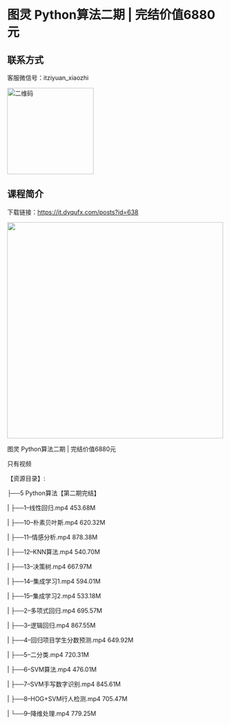 # 图灵 Python算法二期 | 完结价值6880元

## 联系方式

客服微信号：itziyuan_xiaozhi

<img src="https://ziyuanyun.oss-cn-guangzhou.aliyuncs.com/common/20240614073449/666b82192834a.jpg" width="200" height="200" alt="二维码">

## 课程简介

下载链接：https://it.dyqufx.com/posts?id=638

<img src="https://ziyuanyun.oss-cn-guangzhou.aliyuncs.com/yun/20240515152145/66446289e760e.jpg" width="500" alt="">

  图灵 Python算法二期 | 完结价值6880元



 只有视频

 【资源目录】:

 ├──5 Python算法【第二期完结】

 | ├──1–线性回归.mp4 453.68M

 | ├──10–朴素贝叶斯.mp4 620.32M

 | ├──11–情感分析.mp4 878.38M

 | ├──12–KNN算法.mp4 540.70M

 | ├──13–决策树.mp4 667.97M

 | ├──14–集成学习1.mp4 594.01M

 | ├──15–集成学习2.mp4 533.18M

 | ├──2–多项式回归.mp4 695.57M

 | ├──3–逻辑回归.mp4 867.55M

 | ├──4–回归项目学生分数预测.mp4 649.92M

 | ├──5–二分类.mp4 720.31M

 | ├──6–SVM算法.mp4 476.01M

 | ├──7–SVM手写数字识别.mp4 845.61M

 | ├──8–HOG+SVM行人检测.mp4 705.47M

 | └──9–降维处理.mp4 779.25M

  